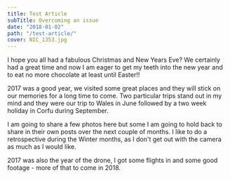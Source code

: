 ```yaml
---
title: Test Article
subTitle: Overcoming an issue
date: "2018-01-02"
path: "/test-article/"
cover: NIC_1353.jpg
---
```


I hope you all had a fabulous Christmas and New Years Eve? We certainly had a great time and now I am eager to get my teeth into the new year and to eat no more chocolate at least until Easter!!

2017 was a good year, we visited some great places and they will stick on our memories for a long time to come. Two particular trips stand out in my mind and they were our trip to Wales in June followed by a two week holiday in Corfu during September.

I am going to share a few photos here but some I am going to hold back to share in their own posts over the next couple of months. I like to do a retrospective during the Winter months, as I don't get out with the camera as much as I would like.

2017 was also the year of the drone, I got some flights in and some good footage - more of that to come in 2018.
